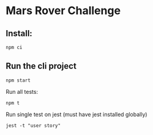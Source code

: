 Mars Rover Challenge
==


Install:
-

```
npm ci
```

Run the cli project
-

```
npm start
```

Run all tests:

```
npm t
```

Run single test on jest (must have jest installed globally)

```
jest -t "user story"
```
